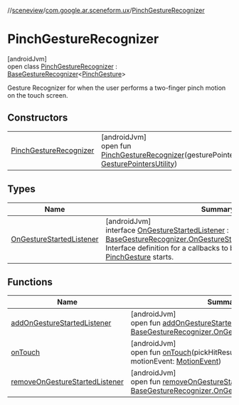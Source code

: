 //[sceneview](../../../index.md)/[com.google.ar.sceneform.ux](../index.md)/[PinchGestureRecognizer](index.md)

# PinchGestureRecognizer

[androidJvm]\
open class [PinchGestureRecognizer](index.md) : [BaseGestureRecognizer](../-base-gesture-recognizer/index.md)&lt;[PinchGesture](../-pinch-gesture/index.md)&gt; 

Gesture Recognizer for when the user performs a two-finger pinch motion on the touch screen.

## Constructors

| | |
|---|---|
| [PinchGestureRecognizer](-pinch-gesture-recognizer.md) | [androidJvm]<br>open fun [PinchGestureRecognizer](-pinch-gesture-recognizer.md)(gesturePointersUtility: [GesturePointersUtility](../-gesture-pointers-utility/index.md)) |

## Types

| Name | Summary |
|---|---|
| [OnGestureStartedListener](-on-gesture-started-listener/index.md) | [androidJvm]<br>interface [OnGestureStartedListener](-on-gesture-started-listener/index.md) : [BaseGestureRecognizer.OnGestureStartedListener](../-base-gesture-recognizer/-on-gesture-started-listener/index.md)&lt;[PinchGesture](../-pinch-gesture/index.md)&gt; <br>Interface definition for a callbacks to be invoked when a [PinchGesture](../-pinch-gesture/index.md) starts. |

## Functions

| Name | Summary |
|---|---|
| [addOnGestureStartedListener](../-base-gesture-recognizer/add-on-gesture-started-listener.md) | [androidJvm]<br>open fun [addOnGestureStartedListener](../-base-gesture-recognizer/add-on-gesture-started-listener.md)(listener: [BaseGestureRecognizer.OnGestureStartedListener](../-base-gesture-recognizer/-on-gesture-started-listener/index.md)&lt;[T](../../com.google.ar.sceneform.collision/-collision-system/raycast-all.md)&gt;) |
| [onTouch](../-base-gesture-recognizer/on-touch.md) | [androidJvm]<br>open fun [onTouch](../-base-gesture-recognizer/on-touch.md)(pickHitResult: [PickHitResult](../../com.google.ar.sceneform/-pick-hit-result/index.md), motionEvent: [MotionEvent](https://developer.android.com/reference/kotlin/android/view/MotionEvent.html)) |
| [removeOnGestureStartedListener](../-base-gesture-recognizer/remove-on-gesture-started-listener.md) | [androidJvm]<br>open fun [removeOnGestureStartedListener](../-base-gesture-recognizer/remove-on-gesture-started-listener.md)(listener: [BaseGestureRecognizer.OnGestureStartedListener](../-base-gesture-recognizer/-on-gesture-started-listener/index.md)&lt;[T](../../com.google.ar.sceneform.collision/-collision-system/raycast-all.md)&gt;) |
